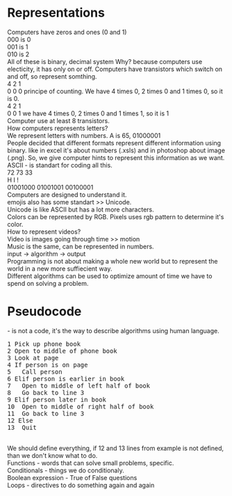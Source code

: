 <h1>Representations</h1>
Computers have zeros and ones (0 and 1)<br>
000 is 0 <br> 
001 is 1 <br>
010 is 2 <br>
All of these is binary, decimal system
Why? because computers use electicity, it has only on or off. Computers have transistors which switch on and off, so represent somthing. <br>
4 2 1 <br>
0 0 0  principe of counting. We have 4 times 0, 2 times 0 and 1 times 0, so it is 0. <br>
4 2 1 <br>
0 0 1 we have 4 times 0, 2 times 0 and 1 times 1, so it is 1<br>
Computer use at least 8 transistors. <br>
How computers represents letters? <br>
We represent letters with numbers. A is 65, 01000001 <br>
People decided that different formats represent different information using binary. like in excel it's about numbers (.xsls) and in photoshop about image (.png). So, we give computer hints to represent this information as we want.<br>
ASCII - is standart for coding all this. <br> 
72        73        33 <br>
H          I        !  <br>
01001000  01001001  00100001 <br>
Computers are designed to understand it. <br>
emojis also has some standart >> Unicode. <br>
Unicode is like ASCII but has a lot more characters. <br>
Colors can be represented by RGB. Pixels uses rgb pattern to determine it's color. <br>
How to represent videos?<br>
Video is images going through time >> motion <br>
Music is the same, can be represented in numbers. <br>
input -> algorithm -> output <br>
Programming is not about making a whole new world but to represent the world in a new more suffiecient way. <br>
Different algorithms can be used to optimize amount of time we have to spend on solving a problem. <br>
<h1>Pseudocode</h1> - is not a code, it's the way to describe algorithms using human language. <br>
<pre>
1 Pick up phone book 
2 Open to middle of phone book 
3 Look at page 
4 If person is on page 
5	Call person 
6 Elif person is earlier in book 
7	Open to middle of left half of book 
8 	Go back to line 3 
9 Elif person later in book 
10	Open to middle of right half of book 
11	Go back to line 3 
12 Else 
13	Quit 
</pre>
<br>
We should define everything, if 12 and 13 lines from example is not defined, than we don't know what to do. <br>
Functions - words that can solve small problems, specific.  <br>
Conditionals - things we do conditionaly. <br>
Boolean expression - True of False questions <br>
Loops - directives to do something again and again <br>





